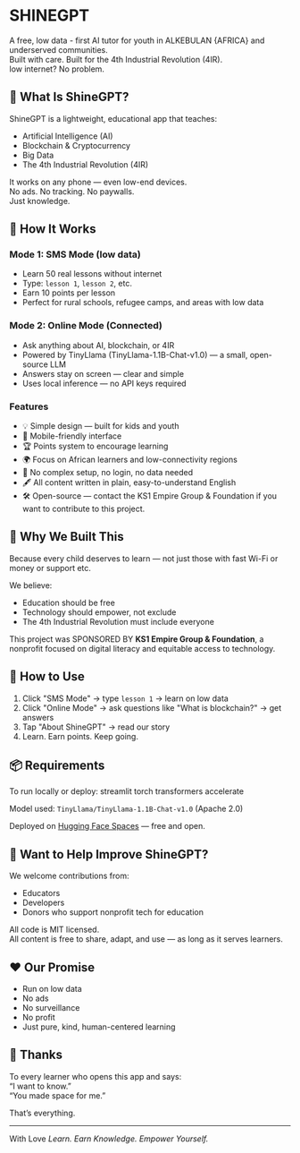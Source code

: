 # SHINEGPT

A free, low data - first AI tutor for youth in ALKEBULAN {AFRICA} and underserved communities.  
Built with care. Built for the 4th Industrial Revolution (4IR).  
low internet? No problem.

## 🌟 What Is ShineGPT?

ShineGPT is a lightweight, educational app that teaches:
- Artificial Intelligence (AI)
- Blockchain & Cryptocurrency
- Big Data
- The 4th Industrial Revolution (4IR)

It works on any phone — even low-end devices.  
No ads. No tracking. No paywalls.  
Just knowledge.

## 🔧 How It Works

### Mode 1: SMS Mode (low data)
- Learn 50 real lessons without internet
- Type: `lesson 1`, `lesson 2`, etc.
- Earn 10 points per lesson
- Perfect for rural schools, refugee camps, and areas with low data

### Mode 2: Online Mode (Connected)
- Ask anything about AI, blockchain, or 4IR
- Powered by TinyLlama (TinyLlama-1.1B-Chat-v1.0) — a small, open-source LLM
- Answers stay on screen — clear and simple
- Uses local inference — no API keys required

### Features
- 💡 Simple design — built for kids and youth
- 📱 Mobile-friendly interface
- 🏆 Points system to encourage learning
- 🌍 Focus on African learners and low-connectivity regions
- 🚫 No complex setup, no login, no data needed
- 🖋️ All content written in plain, easy-to-understand English
- 🛠️ Open-source — contact the KS1 Empire Group & Foundation if you want to contribute to this project.

## 🎯 Why We Built This

Because every child deserves to learn — not just those with fast Wi-Fi or money or support etc.

We believe:
- Education should be free
- Technology should empower, not exclude
- The 4th Industrial Revolution must include everyone

This project was SPONSORED BY **KS1 Empire Group & Foundation**, a nonprofit focused on digital literacy and equitable access to technology.

## 🚀 How to Use

1. Click "SMS Mode" → type `lesson 1` → learn on low data
2. Click "Online Mode" → ask questions like "What is blockchain?" → get answers
3. Tap "About ShineGPT" → read our story
4. Learn. Earn points. Keep going.

## 📦 Requirements

To run locally or deploy:
streamlit
torch
transformers
accelerate

Model used: `TinyLlama/TinyLlama-1.1B-Chat-v1.0` (Apache 2.0)

Deployed on [Hugging Face Spaces](https://huggingface.co/spaces) — free and open.

## 🤝 Want to Help Improve ShineGPT?

We welcome contributions from:
- Educators
- Developers
- Donors who support nonprofit tech for education

All code is MIT licensed.  
All content is free to share, adapt, and use — as long as it serves learners.

## ❤️ Our Promise

- Run on low data 
- No ads
- No surveillance
- No profit
- Just pure, kind, human-centered learning

## 🙌 Thanks

To every learner who opens this app and says:  
“I want to know.”  
“You made space for me.”

That’s everything.

---

With Love 
*Learn. Earn Knowledge. Empower Yourself.*
